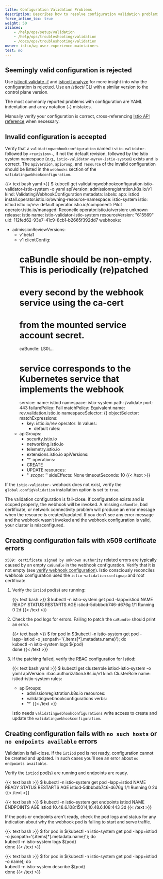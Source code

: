 ```yaml
---
title: Configuration Validation Problems
description: Describes how to resolve configuration validation problems.
force_inline_toc: true
weight: 50
aliases:
    - /help/ops/setup/validation
    - /help/ops/troubleshooting/validation
    - /docs/ops/troubleshooting/validation
owner: istio/wg-user-experience-maintainers
test: no
---
```

<!-- markdownlint-disable-file MD007 MD026 -->
<!-- markdownlint-disable-file MD007 -->

## Seemingly valid configuration is rejected

Use [istioctl validate -f](/docs/reference/commands/istioctl/#istioctl-validate) and [istioctl analyze](/docs/reference/commands/istioctl/#istioctl-analyze) for more insight into why the configuration is rejected.  Use an _istioctl_ CLI with a similar version to the control plane version.

The most commonly reported problems with configuration are YAML indentation and array notation (`-`) mistakes.

Manually verify your configuration is correct, cross-referencing
[Istio API reference](/docs/reference/config) when
necessary.

## Invalid configuration is accepted

Verify that a `validatingwebhookconfiguration` named `istio-validator-` followed by
`<revision>-`, if not the default revision, followed by the Istio system namespace
(e.g., `istio-validator-myrev-istio-system`) exists and is correct.
The `apiVersion`, `apiGroup`, and `resource` of the
invalid configuration should be listed in the `webhooks` section of the `validatingwebhookconfiguration`.

{{< text bash yaml >}}
$ kubectl get validatingwebhookconfiguration istio-validator-istio-system -o yaml
apiVersion: admissionregistration.k8s.io/v1
kind: ValidatingWebhookConfiguration
metadata:
  labels:
    app: istiod
    install.operator.istio.io/owning-resource-namespace: istio-system
    istio: istiod
    istio.io/rev: default
    operator.istio.io/component: Pilot
    operator.istio.io/managed: Reconcile
    operator.istio.io/version: unknown
    release: istio
  name: istio-validator-istio-system
  resourceVersion: "615569"
  uid: 112fed62-93e7-41c9-8cb1-b2665f392dd7
webhooks:
- admissionReviewVersions:
  - v1beta1
  - v1
  clientConfig:
    # caBundle should be non-empty. This is periodically (re)patched
    # every second by the webhook service using the ca-cert
    # from the mounted service account secret.
    caBundle: LS0t...
    # service corresponds to the Kubernetes service that implements the webhook
    service:
      name: istiod
      namespace: istio-system
      path: /validate
      port: 443
  failurePolicy: Fail
  matchPolicy: Equivalent
  name: rev.validation.istio.io
  namespaceSelector: {}
  objectSelector:
    matchExpressions:
    - key: istio.io/rev
      operator: In
      values:
      - default
  rules:
  - apiGroups:
    - security.istio.io
    - networking.istio.io
    - telemetry.istio.io
    - extensions.istio.io
    apiVersions:
    - '*'
    operations:
    - CREATE
    - UPDATE
    resources:
    - '*'
    scope: '*'
  sideEffects: None
  timeoutSeconds: 10
{{< /text >}}

If the `istio-validator-` webhook does not exist, verify
the `global.configValidation` installation option is
set to `true`.

The validation configuration is fail-close. If
configuration exists and is scoped properly, the webhook will be
invoked. A missing `caBundle`, bad certificate, or network connectivity
problem will produce an error message when the resource is
created/updated. If you don’t see any error message and the webhook
wasn’t invoked and the webhook configuration is valid, your cluster is
misconfigured.

## Creating configuration fails with x509 certificate errors

`x509: certificate signed by unknown authority` related errors are
typically caused by an empty `caBundle` in the webhook
configuration. Verify that it is not empty (see [verify webhook
configuration](#invalid-configuration-is-accepted)). Istio consciously reconciles webhook configuration
used the `istio-validation` `configmap` and root certificate.

1. Verify the `istiod` pod(s) are running:

    {{< text bash >}}
    $  kubectl -n istio-system get pod -lapp=istiod
    NAME                            READY     STATUS    RESTARTS   AGE
    istiod-5dbbbdb746-d676g   1/1       Running   0          2d
    {{< /text >}}

1. Check the pod logs for errors. Failing to patch the
       `caBundle` should print an error.

    {{< text bash >}}
    $ for pod in $(kubectl -n istio-system get pod -lapp=istiod -o jsonpath='{.items[*].metadata.name}'); do \
        kubectl -n istio-system logs ${pod} \
    done
    {{< /text >}}

1. If the patching failed, verify the RBAC configuration for Istiod:

    {{< text bash yaml >}}
    $ kubectl get clusterrole istiod-istio-system -o yaml
    apiVersion: rbac.authorization.k8s.io/v1
    kind: ClusterRole
      name: istiod-istio-system
    rules:
    - apiGroups:
      - admissionregistration.k8s.io
      resources:
      - validatingwebhookconfigurations
      verbs:
      - '*'
    {{< /text >}}

    Istio needs `validatingwebhookconfigurations` write access to
    create and update the `validatingwebhookconfiguration`.

## Creating configuration fails with `no such hosts` or `no endpoints available` errors

Validation is fail-close. If the `istiod` pod is not ready,
configuration cannot be created and updated.  In such cases you’ll see
an error about `no endpoints available`.

Verify the `istiod` pod(s) are running and endpoints are ready.

{{< text bash >}}
$  kubectl -n istio-system get pod -lapp=istiod
NAME                            READY     STATUS    RESTARTS   AGE
istiod-5dbbbdb746-d676g   1/1       Running   0          2d
{{< /text >}}

{{< text bash >}}
$ kubectl -n istio-system get endpoints istiod
NAME           ENDPOINTS                          AGE
istiod         10.48.6.108:15014,10.48.6.108:443   3d
{{< /text >}}

If the pods or endpoints aren't ready, check the pod logs and
status for any indication about why the webhook pod is failing to start
and serve traffic.

{{< text bash >}}
$ for pod in $(kubectl -n istio-system get pod -lapp=istiod -o jsonpath='{.items[*].metadata.name}'); do \
    kubectl -n istio-system logs ${pod} \
done
{{< /text >}}

{{< text bash >}}
$ for pod in $(kubectl -n istio-system get pod -lapp=istiod -o name); do \
    kubectl -n istio-system describe ${pod} \
done
{{< /text >}}
